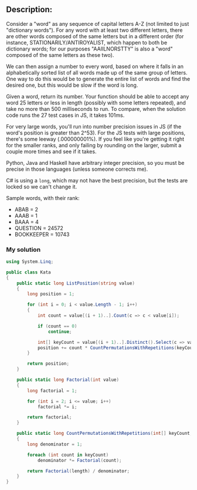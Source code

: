 ## Description:

Consider a "word" as any sequence of capital letters A-Z (not limited to just "dictionary words"). For any word with at least two different letters, there are other words composed of the same letters but in a different order (for instance, STATIONARILY/ANTIROYALIST, which happen to both be dictionary words; for our purposes "AAIILNORSTTY" is also a "word" composed of the same letters as these two).

We can then assign a number to every word, based on where it falls in an alphabetically sorted list of all words made up of the same group of letters. One way to do this would be to generate the entire list of words and find the desired one, but this would be slow if the word is long.

Given a word, return its number. Your function should be able to accept any word 25 letters or less in length (possibly with some letters repeated), and take no more than 500 milliseconds to run. To compare, when the solution code runs the 27 test cases in JS, it takes 101ms.

For very large words, you'll run into number precision issues in JS (if the word's position is greater than 2^53). For the JS tests with large positions, there's some leeway (.000000001%). If you feel like you're getting it right for the smaller ranks, and only failing by rounding on the larger, submit a couple more times and see if it takes.

Python, Java and Haskell have arbitrary integer precision, so you must be precise in those languages (unless someone corrects me).

C# is using a ```long```, which may not have the best precision, but the tests are locked so we can't change it.

Sample words, with their rank:
- ABAB = 2
- AAAB = 1
- BAAA = 4
- QUESTION = 24572
- BOOKKEEPER = 10743
### My solution
```C#
using System.Linq;

public class Kata
{
    public static long ListPosition(string value)
    {
        long position = 1;

        for (int i = 0; i < value.Length - 1; i++)
        {
            int count = value[(i + 1)..].Count(c => c < value[i]);

            if (count == 0)
                continue;

            int[] keyCount = value[(i + 1)..].Distinct().Select(c => value[i..].Count(x => x == c)).ToArray();
            position += count * CountPermutationsWithRepetitions(keyCount, value.Length - i - 1);
        }

        return position;
    }

    public static long Factorial(int value)
    {
        long factorial = 1;

        for (int i = 2; i <= value; i++)
            factorial *= i;

        return factorial;
    }

    public static long CountPermutationsWithRepetitions(int[] keyCount, int length)
    {
        long denominator = 1;

        foreach (int count in keyCount)
            denominator *= Factorial(count);

        return Factorial(length) / denominator;
    }
}
```
